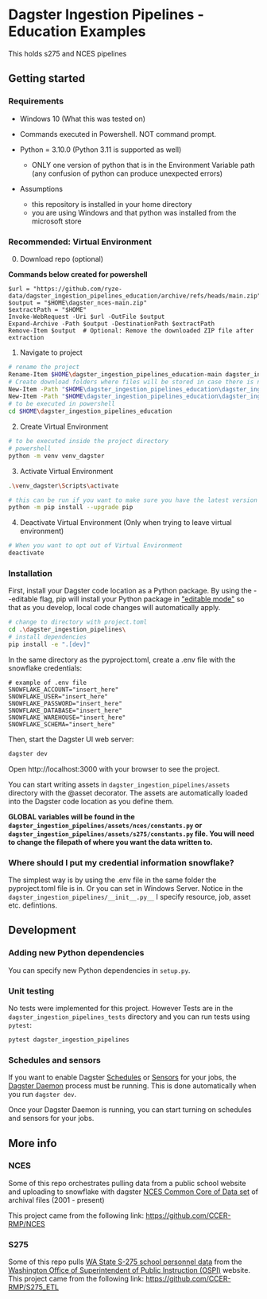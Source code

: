 # Dagster Ingestion Pipelines - Education Examples

This holds s275 and NCES pipelines

## Getting started

### Requirements

- Windows 10 (What this was tested on)
- Commands executed in Powershell. NOT command prompt.
- Python = 3.10.0 (Python 3.11 is supported as well)
    - ONLY one version of python that is in the Environment Variable path (any confusion of python can produce unexpected errors)

- Assumptions
    - this repository is installed in your home directory
    - you are using Windows and that python was installed from the microsoft store

### Recommended: Virtual Environment

0. Download repo (optional)

**Commands below created for powershell**

```
$url = "https://github.com/ryze-data/dagster_ingestion_pipelines_education/archive/refs/heads/main.zip"
$output = "$HOME\dagster_nces-main.zip"
$extractPath = "$HOME"
Invoke-WebRequest -Uri $url -OutFile $output
Expand-Archive -Path $output -DestinationPath $extractPath
Remove-Item $output  # Optional: Remove the downloaded ZIP file after extraction
```

1. Navigate to project

```bash
# rename the project
Rename-Item $HOME\dagster_ingestion_pipelines_education-main dagster_ingestion_pipelines_education
# Create download folders where files will be stored in case there is not one
New-Item -Path "$HOME\dagster_ingestion_pipelines_education\dagster_ingestion_pipelines\dagster_ingestion_pipelines\data\nces\raw" -ItemType Directory
New-Item -Path "$HOME\dagster_ingestion_pipelines_education\dagster_ingestion_pipelines\dagster_ingestion_pipelines\data\s275\raw" -ItemType Directory
# to be executed in powershell
cd $HOME\dagster_ingestion_pipelines_education
```

2. Create Virtual Environment

```bash
# to be executed inside the project directory
# powershell
python -m venv venv_dagster
```
3. Activate Virtual Environment

```bash
.\venv_dagster\Scripts\activate
```

```bash
# this can be run if you want to make sure you have the latest version of pip
python -m pip install --upgrade pip
```

4. Deactivate Virtual Environment (Only when trying to leave virtual environment)

```bash
# When you want to opt out of Virtual Environment 
deactivate
```

### Installation

First, install your Dagster code location as a Python package. By using the --editable flag, pip will install your Python package in ["editable mode"](https://pip.pypa.io/en/latest/topics/local-project-installs/#editable-installs) so that as you develop, local code changes will automatically apply.

```bash
# change to directory with project.toml
cd .\dagster_ingestion_pipelines\  
# install dependencies
pip install -e ".[dev]"
```

In the same directory as the pyproject.toml, create a .env file with the snowflake credentials:
```
# example of .env file
SNOWFLAKE_ACCOUNT="insert_here"
SNOWFLAKE_USER="insert_here"
SNOWFLAKE_PASSWORD="insert_here"
SNOWFLAKE_DATABASE="insert_here"
SNOWFLAKE_WAREHOUSE="insert_here"
SNOWFLAKE_SCHEMA="insert_here"
```

Then, start the Dagster UI web server:

```bash
dagster dev
```

Open http://localhost:3000 with your browser to see the project.

You can start writing assets in `dagster_ingestion_pipelines/assets` directory with the @asset decorator. The assets are automatically loaded into the Dagster code location as you define them.

**GLOBAL variables will be found in the `dagster_ingestion_pipelines/assets/nces/constants.py` or `dagster_ingestion_pipelines/assets/s275/constants.py` file. You will need to change the filepath of where you want the data written to.**

### Where should I put my credential information snowflake?

The simplest way is by using the .env file in the same folder the pyproject.toml file is in. Or you can set in Windows Server. Notice in the `dagster_ingestion_pipelines/__init__.py__` I specify resource, job, asset etc. defintions.


## Development

### Adding new Python dependencies

You can specify new Python dependencies in `setup.py`.

### Unit testing

No tests were implemented for this project. However Tests are in the `dagster_ingestion_pipelines_tests` directory and you can run tests using `pytest`:

```bash
pytest dagster_ingestion_pipelines
```

### Schedules and sensors

If you want to enable Dagster [Schedules](https://docs.dagster.io/concepts/partitions-schedules-sensors/schedules) or [Sensors](https://docs.dagster.io/concepts/partitions-schedules-sensors/sensors) for your jobs, the [Dagster Daemon](https://docs.dagster.io/deployment/dagster-daemon) process must be running. This is done automatically when you run `dagster dev`.

Once your Dagster Daemon is running, you can start turning on schedules and sensors for your jobs.


## More info

### NCES

Some of this repo orchestrates pulling data from a public school website and uploading to snowflake with dagster [NCES Common Core of Data set](https://nces.ed.gov/ccd/) of archival files (2001 - present)

This project came from the following link:  https://github.com/CCER-RMP/NCES

### S275

Some of this repo pulls [WA State S-275 school personnel data](https://ospi.k12.wa.us/safs-data-files) from the [Washington Office of Superintendent of Public Instruction (OSPI)](https://ospi.k12.wa.us/) website. This project came from the following link: https://github.com/CCER-RMP/S275_ETL